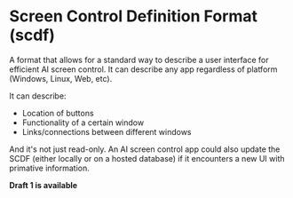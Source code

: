 # Screen Control Definition Format (scdf)
A format that allows for a standard way to describe a user interface for efficient AI screen control. It can describe any app regardless of platform (Windows, Linux, Web, etc).

It can describe:

- Location of buttons
- Functionality of a certain window
- Links/connections between different windows

And it's not just read-only. An AI screen control app could also update the SCDF (either locally or on a hosted database) if it encounters a new UI with primative information.

**Draft 1 is available**